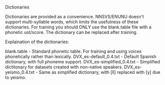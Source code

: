 Dictionaries

Dictionaries are provided as a convenience. NNSVS/ENUNU doesn't support multi-syllable words, which limits the usefulness of these dictionaries. For training you should ONLY use the blank.table file with a phonetic ust/score. The dictionary can be replaced after training.

Explaination of the dictionaries:

blank.table - Standard phonetic table. For training and using voices phonetically rather than lexically.
DVX_es-default_0.4.txt - Default Spanish dictionary, with full phoneme support.
DVX_es-simplified_0.4.txt - Simplified dictitonary for datasets created with non-native speakers.
DVX_es-yeismo_0.4.txt - Same as simplified dictionary, with [ll] replaced with [y] due to yeismo.
